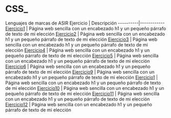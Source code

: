 # CSS_
Lenguajes de marcas de ASIR
Ejercicio | Descripción
----------|------------
[Ejercicio1](ejercicio1.html) | Página web sencilla con un encabezado h1 y un pequeño párrafo de texto de mi elección
[Ejercicio2](ejercicio2.html) | Página web sencilla con un encabezado h1 y un pequeño párrafo de texto de mi elección
[Ejercicio3](ejercicio3.html) | Página web sencilla con un encabezado h1 y un pequeño párrafo de texto de mi elección
[Ejercicio4](ejercicio4.html) | Página web sencilla con un encabezado h1 y un pequeño párrafo de texto de mi elección
[Ejercicio5](1ejercicio5.html) | Página web sencilla con un encabezado h1 y un pequeño párrafo de texto de mi elección
[Ejercicio6](ejercicio6.html) | Página web sencilla con un encabezado h1 y un pequeño párrafo de texto de mi elección
[Ejercicio9](ejercicio9.html) | Página web sencilla con un encabezado h1 y un pequeño párrafo de texto de mi elección
[Ejercicio1](ejercicio1.html) | Página web sencilla con un encabezado h1 y un pequeño párrafo de texto de mi elección
[Ejercicio10](ejercicio10.html) | Página web sencilla con un encabezado h1 y un pequeño párrafo de texto de mi elección
[Ejercicio11](ejercicio11.html) | Página web sencilla con un encabezado h1 y un pequeño párrafo de texto de mi elección
[Ejercicio12](ejercicio12.html) | Página web sencilla con un encabezado h1 y un pequeño párrafo de texto de mi elección
